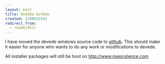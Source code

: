 ```yaml
---
layout: post
title: DeVeDe GitHub
created: 1299625542
redirect_from:
  - /node/451/
---
```

I have moved the devede windows source code to <a href="https://github.com/majorsilence/devede_windows">github</a>.  This should make it easier for anyone who wants to do any work or modifications to devede.

All installer packages will still be host on http://www.majorsilence.com
